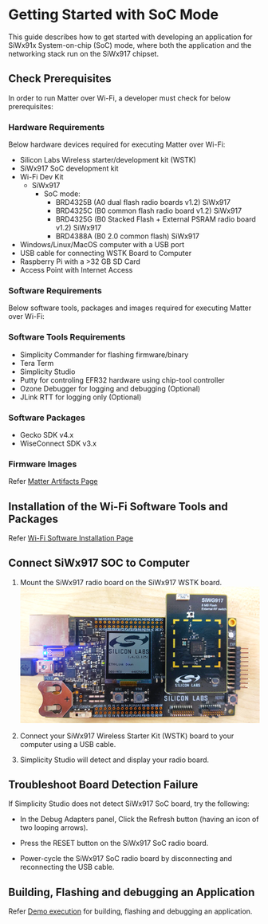 # Getting Started with SoC Mode

This guide describes how to get started with developing an application for SiWx91x System-on-chip (SoC) mode, where both the application and the networking stack run on the SiWx917 chipset.

## Check Prerequisites
In order to run Matter over Wi-Fi, a developer must check for below prerequisites:

### Hardware Requirements
Below hardware devices required for executing Matter over Wi-Fi:

- Silicon Labs Wireless starter/development kit (WSTK)
- SiWx917 SoC development kit
- Wi-Fi Dev Kit
   - SiWx917
      - SoC mode:
           - BRD4325B (A0 dual flash radio boards v1.2) 
             SiWx917
           - BRD4325C (B0 common flash radio board v1.2)
             SiWx917
           - BRD4325G (B0 Stacked Flash + External PSRAM radio board v1.2) 
             SiWx917
           - BRD4388A (B0 2.0 common flash) 
             SiWx917
- Windows/Linux/MacOS computer with a USB port
- USB cable for connecting WSTK Board to Computer
- Raspberry Pi with a >32 GB SD Card
- Access Point with Internet Access

### Software Requirements 
Below software tools, packages and images required for executing Matter over Wi-Fi:

### Software Tools Requirements
- Simplicity Commander for flashing firmware/binary
- Tera Term
- Simplicity Studio
- Putty for controling EFR32 hardware using chip-tool controller
- Ozone Debugger for logging and debugging (Optional) 
- JLink RTT for logging only (Optional)

### Software Packages
- Gecko SDK v4.x
- WiseConnect SDK v3.x

### Firmware Images
Refer [Matter Artifacts Page](/matter/<docspace-docleaf-version>/matter-prerequisites/matter-artifacts#siwx917-firmware-for-siwx917-soc)

## Installation of the Wi-Fi Software Tools and Packages
Refer [Wi-Fi Software Installation Page](./software-installation)

## Connect SiWx917 SOC to Computer
1. Mount the SiWx917 radio board on the SiWx917 WSTK board.
![Silicon Labs - design](./images/mount-soc.png)
2. Connect your SiWx917 Wireless Starter Kit (WSTK) board to your computer using a USB cable.

3. Simplicity Studio will detect and display your radio board.

## Troubleshoot Board Detection Failure
If Simplicity Studio does not detect SiWx917 SoC board, try the following:
- In the Debug Adapters panel, Click the Refresh button (having an icon of two looping arrows).

- Press the RESET button on the SiWx917 SoC radio board.

- Power-cycle the SiWx917 SoC radio board by disconnecting and reconnecting the USB cable.

## Building, Flashing and debugging an Application
Refer [Demo execution](./run-matter-demo) for building, flashing and debugging an application.